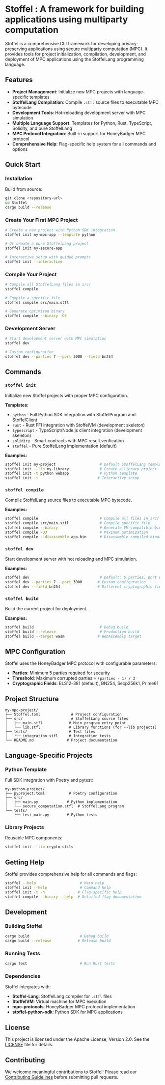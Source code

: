 # Stoffel : A framework for building applications using multiparty computation

Stoffel is a comprehensive CLI framework for developing privacy-preserving applications using secure multiparty computation (MPC). It provides tools for project initialization, compilation, development, and deployment of MPC applications using the StoffelLang programming language.

## Features

- **Project Management**: Initialize new MPC projects with language-specific templates
- **StoffelLang Compilation**: Compile `.stfl` source files to executable MPC bytecode
- **Development Tools**: Hot-reloading development server with MPC simulation
- **Multiple Language Support**: Templates for Python, Rust, TypeScript, Solidity, and pure StoffelLang
- **MPC Protocol Integration**: Built-in support for HoneyBadger MPC protocol
- **Comprehensive Help**: Flag-specific help system for all commands and options

## Quick Start

### Installation

Build from source:
```bash
git clone <repository-url>
cd Stoffel
cargo build --release
```

### Create Your First MPC Project

```bash
# Create a new project with Python SDK integration
stoffel init my-mpc-app --template python

# Or create a pure StoffelLang project
stoffel init my-secure-app

# Interactive setup with guided prompts
stoffel init --interactive
```

### Compile Your Project

```bash
# Compile all StoffelLang files in src/
stoffel compile

# Compile a specific file
stoffel compile src/main.stfl

# Generate optimized binary
stoffel compile --binary -O3
```

### Development Server

```bash
# Start development server with MPC simulation
stoffel dev

# Custom configuration
stoffel dev --parties 7 --port 3000 --field bn254
```

## Commands

### `stoffel init`
Initialize new Stoffel projects with proper MPC configuration.

**Templates:**
- `python` - Full Python SDK integration with StoffelProgram and StoffelClient
- `rust` - Rust FFI integration with StoffelVM (development skeleton)
- `typescript` - TypeScript/Node.js client integration (development skeleton)
- `solidity` - Smart contracts with MPC result verification
- `stoffel` - Pure StoffelLang implementation (default)

**Examples:**
```bash
stoffel init my-project                    # Default StoffelLang template
stoffel init --lib my-library              # Create a library project
stoffel init -t python webapp              # Python template
stoffel init -i                           # Interactive setup
```

### `stoffel compile`
Compile StoffelLang source files to executable MPC bytecode.

**Examples:**
```bash
stoffel compile                            # Compile all files in src/
stoffel compile src/main.stfl              # Compile specific file
stoffel compile --binary                   # Generate VM-compatible binaries
stoffel compile -O3                        # Maximum optimization
stoffel compile --disassemble app.bin      # Disassemble compiled binary
```

### `stoffel dev`
Start development server with hot reloading and MPC simulation.

**Examples:**
```bash
stoffel dev                                # Default: 5 parties, port 8080
stoffel dev --parties 7 --port 3000       # Custom configuration
stoffel dev --field bn254                 # Different cryptographic field
```

### `stoffel build`
Build the current project for deployment.

**Examples:**
```bash
stoffel build                              # Debug build
stoffel build --release                    # Production build
stoffel build --target wasm               # WebAssembly target
```

## MPC Configuration

Stoffel uses the HoneyBadger MPC protocol with configurable parameters:

- **Parties**: Minimum 5 parties required for security
- **Threshold**: Maximum corrupted parties = `(parties - 1) / 3`
- **Cryptographic Fields**: BLS12-381 (default), BN254, Secp256k1, Prime61

## Project Structure

```
my-mpc-project/
├── Stoffel.toml              # Project configuration
├── src/                      # StoffelLang source files
│   ├── main.stfl            # Main program entry point
│   └── lib.stfl             # Library functions (for --lib projects)
├── tests/                   # Test files
│   └── integration.stfl     # Integration tests
└── README.md               # Project documentation
```

## Language-Specific Projects

### Python Template
Full SDK integration with Poetry and pytest:
```
my-python-project/
├── pyproject.toml           # Poetry configuration
├── src/
│   ├── main.py             # Python implementation
│   └── secure_computation.stfl  # StoffelLang program
└── tests/
    └── test_main.py        # Python tests
```

### Library Projects
Reusable MPC components:
```bash
stoffel init --lib crypto-utils
```

## Getting Help

Stoffel provides comprehensive help for all commands and flags:

```bash
stoffel --help                    # Main help
stoffel init --help               # Command help
stoffel init -t -h               # Flag-specific help
stoffel compile --binary --help  # Detailed flag documentation
```

## Development

### Building Stoffel

```bash
cargo build                       # Debug build
cargo build --release            # Release build
```

### Running Tests

```bash
cargo test                        # Run Rust tests
```

### Dependencies

Stoffel integrates with:
- **Stoffel-Lang**: StoffelLang compiler for `.stfl` files
- **StoffelVM**: Virtual machine for MPC execution
- **mpc-protocols**: HoneyBadger MPC protocol implementation
- **stoffel-python-sdk**: Python SDK for MPC applications

## License

This project is licensed under the Apache License, Version 2.0. See the [LICENSE](LICENSE) file for details.

## Contributing

We welcome meaningful contributions to Stoffel! Please read our [Contributing Guidelines](CONTRIBUTING.md) before submitting pull requests.
